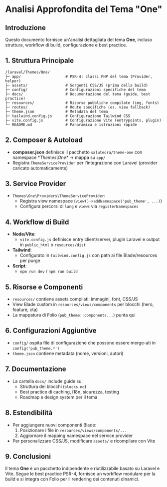 # Analisi Approfondita del Tema "One"

## Introduzione
Questo documento fornisce un'analisi dettagliata del tema **One**, incluso struttura, workflow di build, configurazione e best practice.

## 1. Struttura Principale
```
/laravel/Themes/One/
├─ app/                    # PSR-4: classi PHP del tema (Provider, helper)
├─ assets/                 # Sorgenti CSS/JS (prima della build)
├─ config/                 # Configurazioni specifiche del tema
├─ docs/                   # Documentazione del tema (guide, best practice)
├─ resources/              # Risorse pubbliche compilate (img, fonts)
├─ routes/                 # Route specifiche (es. view fallback)
├─ theme.json              # Metadata del tema
├─ tailwind.config.js      # Configurazione Tailwind CSS
├─ vite.config.js          # Configurazione Vite (entrypoints, plugin)
└─ README.md               # Panoramica e istruzioni rapide
```

## 2. Composer & Autoload
- **composer.json** definisce il pacchetto `saluteora/theme-one` con namespace **Themes\One\** → mappa su `app/`
- Registra `ThemeServiceProvider` per l’integrazione con Laravel (provider caricato automaticamente)

## 3. Service Provider
- `Themes\One\Providers\ThemeServiceProvider`:
  - Registra view namespace (`view()->addNamespace('pub_theme', ...)`)
  - Configura percorsi di `lang` e `views` via `registerNamespaces`

## 4. Workflow di Build
- **Node/Vite**:
  - `vite.config.js` definisce entry client/server, plugin Laravel e output in `public_html` o `resources/dist`
- **Tailwind**:
  - Configurato in `tailwind.config.js` con path ai file Blade/resources per purge
- **Script**:
  - `npm run dev` / `npm run build`

## 5. Risorse e Componenti
- `resources/` contiene assets compilati: immagini, font, CSS/JS
- View Blade custom in `resources/views/components` per blocchi (hero, feature, cta)
- La mappatura di Folio (`pub_theme::components...`) punta qui

## 6. Configurazioni Aggiuntive
- `config/` ospita file di configurazione che possono essere merge-ati in `config('pub_theme.*')`
- `theme.json` contiene metadata (nome, versioni, autori)

## 7. Documentazione
- La cartella `docs/` include guide su:
  - Struttura dei blocchi (`blocks.md`)
  - Best practice di caching, i18n, sicurezza, testing
  - Roadmap e design system per il tema

## 8. Estendibilità
- Per aggiungere nuovi componenti Blade:
  1. Posizionare i file in `resources/views/components/...`
  2. Aggiornare il mapping namespace nel service provider
- Per personalizzare CSS/JS, modificare `assets/` e ricompilare con Vite

## 9. Conclusioni
Il tema **One** è un pacchetto indipendente e riutilizzabile basato su Laravel e Vite. Segue le best practice PSR-4, fornisce un workflow modulare per la build e si integra con Folio per il rendering dei contenuti dinamici.
